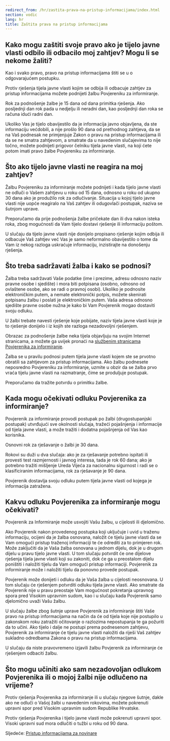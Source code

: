 ```yaml
---
redirect_from: /hr/zastita-prava-na-pristup-informacijama/index.html
section: vodic
lang: hr
title: Zaštita prava na pristup informacijama
---
```


## Kako mogu zaštiti svoje pravo ako je tijelo javne vlasti odbilo ili odbacilo moj zahtjev? Mogu li se nekome žaliti?

Kao i svako pravo, pravo na pristup informacijama štiti se u o odgovarajućem postupku.

Protiv rješenja tijela javne vlasti kojim se odbija ili odbacuje zahtjev za pristup informacijama možete podnijeti žalbu Povjereniku za informiranje.

Rok za podnošenje žalbe je 15 dana od dana primitka rješenja. Ako posljednji dan rok pada u nedjelju ili neradni dan, kao posljednji dan roka se računa idući radni dan.

Ukoliko Vas je tijelo obavijestilo da je informacija javno objavljena, da ste informaciju većdobili, a nije prošlo 90 dana od prethodnog zahtjeva, da se na Vaš podnesak ne primjenjuje Zakon o pravu na pristup informacijama ili da se ne smatra zahtjevom, a smatrate da u navedenim slučajevima to nije točno, možete podnijeti prigovor čelniku tijela javne vlasti, na koji ćete potom imati pravo žalbe Povjereniku za informiranje.

## Što ako tijelo javne vlasti ne reagira na moj zahtjev?

Žalbu Povjereniku za informiranje možete podnijeti i kada tijelo javne vlasti ne odluči o Vašem zahtjevu u roku od 15 dana, odnosno u roku od ukupno 30 dana ako je produžilo rok za odlučivanje. Situacija u kojoj tijelo javne vlasti nije uopće reagiralo na Vaš zahtjev ili odugovlači postupak, naziva se šutnjom uprave.

Preporučamo da prije podnošenja žalbe pričekate dan ili dva nakon isteka roka, zbog mogućnosti da Vam tijelo dostavi rješenje ili informaciju poštom.

U slučaju da tijelo javne vlasti nije donijelo propisano rješenje kojim odbija ili odbacuje Vaš zahtjev već Vas je samo neformalno obavijestilo o tome da Vam iz nekog razloga uskraćuje informaciju, inzistirajte na donošenju rješenja.

## Što treba sadržavati žalba i kako se podnosi?

Žalba treba sadržavati Vaše podatke (ime i prezime, adresu odnosno naziv pravne osobe i sjedište) i mora biti potpisana (osobno, odnosno od ovlaštene osobe, ako se radi o pravnoj osobi). Ukoliko je podnosite elektroničkim putem, a nemate elektronički potpis, možete skenirati potpisanu žalbu i poslati je elektroničkim putem. Vaša adresa odnosno sjedište pravne osobe nužna je kako bi Vam Povjerenik mogao dostaviti svoju odluku.

U žalbi trebate navesti rješenje koje pobijate, naziv tijela javne vlasti koje je to rješenje donijelo i iz kojih ste razloga nezadovoljni rješenjem.

Obrazac za podnošenje žalbe neka tijela objavljuju na svojim Internet stranicama, a možete ga uvijek pronaći na [službenim stranicama Povjerenika za informiranje](http://www.pristupinfo.hr/pravni-okvir/).

Žalba se u pravilu podnosi putem tijela javne vlasti kojem ste se prvotno obratili sa zahtjevom za pristup informacijama. Ako žalbu podnesete neposredno Povjereniku za informiranje, uzmite u obzir da se žalba prvo vraća tijelu javne vlasti na razmatranje, čime se produljuje postupak.

Preporučamo da tražite potvrdu o primitku žalbe.

## Kada mogu očekivati odluku Povjerenika za informiranje? 

Povjerenik za informiranje provodi postupak po žalbi (drugostupanjski postupak) utvrđujući sve okolnosti slučaja, tražeći pojašnjenja i informacije od tijela javne vlasti, a može tražiti i dodatna pojašnjenja od Vas kao korisnika.

Osnovni rok za rješavanje o žalbi je 30 dana.

Rokovi su duži u dva slučaja: ako je za rješavanje potrebno ispitati ili provesti test razmjernosti i javnog interesa, tada je rok 60 dana; ako je potrebno tražiti mišljenje Ureda Vijeća za nacionalnu sigurnost i radi se o klasificiranim informacijama, rok za rješavanje je 90 dana.

Povjerenik dostavlja svoju odluku putem tijela javne vlasti od kojega je informacija zatražena.

## Kakvu odluku Povjerenika za informiranje mogu očekivati?

Povjerenik za Informiranje može usvojiti Vašu žalbu, u cijelosti ili djelomično.

Ako Povjerenik nakon provedenog postupka koji uključuje i uvid u traženu informaciju, ocijeni da je žalba osnovana, naložit će tijelu javne vlasti da se Vam omogući pristup traženoj informaciji te će odrediti za to primjeren rok. Može zaključiti da je Vaša žalba osnovana u jednom dijelu, dok je u drugom dijelu u pravu tijelo javne vlasti. U tom slučaju potvrdit će one dijelove rješenja tijela javne vlasti koji su zakoniti, dok će ga u preostalom dijelu poništiti i naložiti tijelu da Vam omogući pristup informaciji. Povjerenik za informiranje može i naložiti tijelu da ponovno provede postupak.

Povjerenik može donijeti i odluku da je Vaša žalba u cijelosti neosnovana. U tom slučaju će rješenjem potvrditi odluku tijela javne vlasti. Ako smatrate da Povjerenik nije u pravu preostaje Vam mogućnost pokretanja upravnog spora pred Visokim upravnim sudom, kao i u slučaju kada Povjerenik samo djelomično uvaži Vašu žalbu.

U slučaju žalbe zbog šutnje uprave Povjerenik za informiranje štiti Vaše pravo na pristup informacijama na način da će od tijela koje nije postupilo u zakonskom roku zatražiti očitovanje o razlozima nepostupanja te ga požuriti da to učini. Ako tijelo i dalje ne postupi prema podnesenom zahtjevu, Povjerenik za informiranje će tijelu javne vlasti naložiti da riješi Vaš zahtjev sukladno odredbama Zakona o pravu na pristup informacijama.

U slučaju da niste pravovremeno izjavili žalbu Povjerenik za informiranje će rješenjem odbaciti žalbu.

## Što mogu učiniti ako sam nezadovoljan odlukom Povjerenika ili o mojoj žalbi nije odlučeno na vrijeme?

Protiv rješenja Povjerenika za informiranje ili u slučaju njegove šutnje, dakle ako ne odluči o Vašoj žalbi u navedenim rokovima, možete pokrenuti upravni spor pred Visokim upravnim sudom Republike Hrvatske.

Protiv rješenja Povjerenika i tijelo javne vlasti može pokrenuti upravni spor. Visoki upravni sud mora odlučiti o tužbi u roku od 90 dana.

Sljedeće: [Pristup informacijama za novinare](pristup-informacijama-za-novinare)